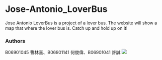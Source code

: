 # Jose-Antonio_LoverBus
Jose Antonio LoverBus is a project of a lover bus.
The website will show a map that where the lover bus is.
Catch up and hold up on it!

### Authors
B06901045 曹林熹、B06901141 何俊偉、B06901041 許誠
![](https://i.imgur.com/DM4C6P3.png)

##

